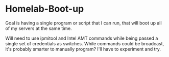 # Homelab-Boot-up

Goal is having a single program or script that I can run, that will boot up all of my servers at the same time.

Will need to use ipmitool and Intel AMT commands while being passed a single set of credentials as switches.
While commands could be broadcast, it's probably smarter to manually program? I'll have to experiment and try.
